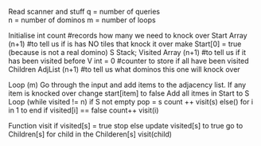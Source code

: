 Read scanner and stuff
    q = number of queries                                                                                                    
    n = number of dominos
    m = number of loops

Initialise
    int count #records how many we need to knock over
    Start Array (n+1) #to tell us if is has NO tiles that knock it over
    make Start[0] = true (because is not a real domino)
    S Stack;
    Visited Array (n+1) #to tell us if it has been visited before
    V int = 0 #counter to store if all have been visited
    Children AdjList (n+1) #to tell us what dominos this one will knock over

Loop (m)
    Go through the input and add items to the adjacency list.
    If any item is knocked over change start[item] to false
Add all itmes in Start to S
Loop (while visited != n)
    if S not empty pop = s
        count ++
        visit(s)
    else()
        for i in 1 to end
            if visited[i] == false 
                count++
                visit(i)

Function visit
    if visited[s] = true 
        stop
    else
        update visited[s] to true
        go to Children[s] 
        for child in the Childeren[s]
            visit(child)
